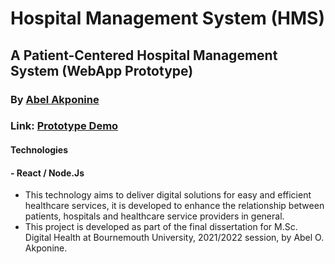 # Hospital Management System (HMS)
## A Patient-Centered Hospital Management System (WebApp Prototype)
### By [Abel Akponine](https://www.linkedin.com/in/abel-akponine-76289a15a/)
### Link: [Prototype Demo](https://hms.pekaboom.com)
#### Technologies
#### - React / Node.Js
+ This technology aims to deliver digital solutions for easy and efficient healthcare services, it is developed to enhance the relationship between patients, hospitals and healthcare service providers in general.
+ This project is developed as part of the final dissertation for M.Sc. Digital Health at Bournemouth University, 2021/2022 session, by Abel O. Akponine.